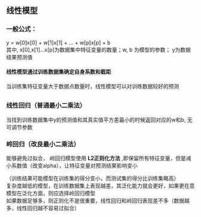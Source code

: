 ## 线性模型

### 一般公式：
y = w[0]x[0] + w[1]x[1] + ... + w[p]x[p] + b      
其中, x[0],x[1]...x[p]为数据集中特征变量的数量；w, b 为模型的参数； y为数据结果预测值
#### 线性模型通过训练数据集确定自身系数和截距
当训练集特征变量大于数据点数量时，线性模型可以对训练数据较好的预测
##
### 线性回归（普通最小二乘法）
当找到训练数据集中y的预测值和其真实值平方差最小的时候返回对应的w和b, 无可调节参数
### 岭回归（改良最小二乘法）
能够避免过拟合， 岭回归模型使用 **L2正则化方法** ,即保留所有特征变量，但是减小系数值（改变alpha），让特征变量对预测结果影响变小

（训练结果可能模型在训练集的得分变小，而测试集的得分比训练集略高）  
复杂度越低的模型，在训练数据集上表现越差，其泛化能力就会更好，如果更在意模型在泛化方面，则应选择岭回归模型  
如果数据足够多，则正则化不是很重要，线性回归和岭回归表现差不多（数据越多，线性回归越不容易过拟合）  
